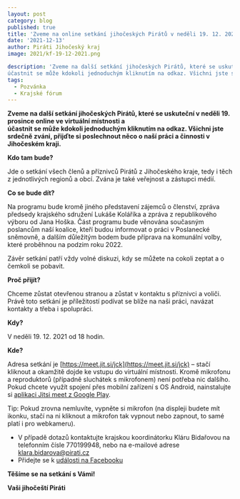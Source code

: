 ```yaml
---
layout: post
category: blog
published: true
title: 'Zveme na online setkání jihočeských Pirátů v neděli 19. 12. 2021'
date: '2021-12-13'
author: Piráti Jihočeský kraj
image: 2021/kf-19-12-2021.png

description: 'Zveme na další setkání jihočeských Pirátů, které se uskuteční v neděli 19. prosince online ve virtuální místnosti a  
účastnit se může kdokoli jednoduchým kliknutím na odkaz. Všichni jste srdečně zváni, přijďte si poslechnout něco o naší práci a činnosti v Jihočeském kraji.'
tags:
  - Pozvánka
  - Krajské fórum
---
```

**Zveme na další setkání jihočeských Pirátů, které se uskuteční v neděli 19. prosince online ve virtuální místnosti a  
účastnit se může kdokoli jednoduchým kliknutím na odkaz. Všichni jste srdečně zváni, přijďte si poslechnout něco o naší práci a činnosti v Jihočeském kraji.**

**Kdo tam bude?**

Jde o setkání všech členů a příznivců Pirátů z Jihočeského kraje, tedy i těch z jednotlivých regionů a obcí. Zvána je také veřejnost a zástupci médií.

**Co se bude dít?**

Na programu bude kromě jiného představení zájemců o členství, zpráva předsedy krajského sdružení Lukáše Koláříka a zpráva z republikového výboru od Jana Hoška. Část programu bude
věnována současným poslancům naší koalice, kteří budou informovat o práci v Poslanecké sněmovně, a dalším důležitým bodem bude příprava na komunální volby, které
proběhnou na podzim roku 2022. 

Závěr setkání patří vždy volné diskuzi, kdy se můžete na cokoli zeptat a o čemkoli se pobavit.

**Proč přijít?**

Chceme zůstat otevřenou stranou a zůstat v kontaktu s příznivci a voliči. Právě toto setkání je příležitostí podívat se blíže na naši práci, navázat kontakty a třeba i spolupráci.

**Kdy?**

V neděli 19. 12. 2021 od 18 hodin.

**Kde?**

Adresa setkání je [https://meet.jit.si/jck](https://meet.jit.si/jck) – stačí kliknout a okamžitě dojde ke vstupu do virtuální místnosti. 
Kromě mikrofonu a reproduktorů (případně sluchátek s mikrofonem) není potřeba nic dalšího. Pokud chcete využít spojení přes mobilní zařízení 
s OS Android, nainstalujte si [aplikaci Jitsi meet z Google Play](https://play.google.com/store/apps/details?id=org.jitsi.meet&hl=cs&gl=US).

Tip: Pokud zrovna nemluvíte, vypněte si mikrofon (na displeji budete mít ikonku, stačí na ni kliknout a mikrofon tak vypnout nebo zapnout, to samé platí i pro webkameru).

  - V případě dotazů kontaktujte krajskou koordinátorku Kláru Bidařovou na telefonním čísle 770199948, nebo na e-mailové adrese klara.bidarova@pirati.cz
  - Přidejte se k [události na Facebooku](https://www.facebook.com/events/1457770844607834)

**Těšíme se na setkání s Vámi!**

**Vaši jihočeští Piráti**